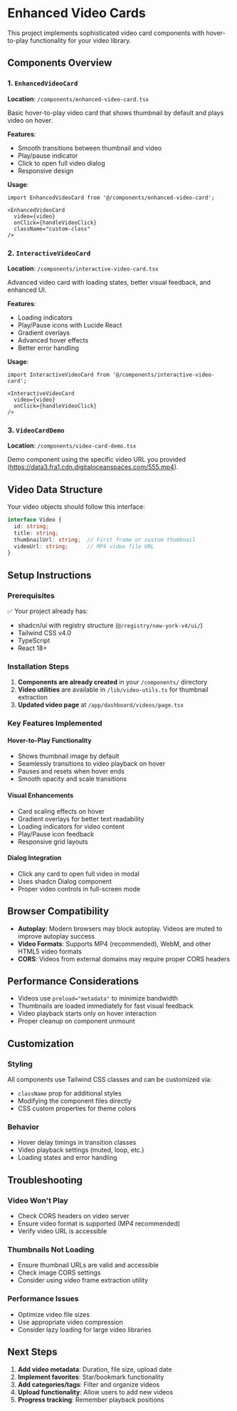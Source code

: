 # Enhanced Video Cards

This project implements sophisticated video card components with hover-to-play functionality for your video library.

## Components Overview

### 1. `EnhancedVideoCard` 
**Location**: `/components/enhanced-video-card.tsx`

Basic hover-to-play video card that shows thumbnail by default and plays video on hover.

**Features**:
- Smooth transitions between thumbnail and video
- Play/pause indicator
- Click to open full video dialog
- Responsive design

**Usage**:
```tsx
import EnhancedVideoCard from '@/components/enhanced-video-card';

<EnhancedVideoCard
  video={video}
  onClick={handleVideoClick}
  className="custom-class"
/>
```

### 2. `InteractiveVideoCard`
**Location**: `/components/interactive-video-card.tsx`

Advanced video card with loading states, better visual feedback, and enhanced UI.

**Features**:
- Loading indicators
- Play/Pause icons with Lucide React
- Gradient overlays
- Advanced hover effects
- Better error handling

**Usage**:
```tsx
import InteractiveVideoCard from '@/components/interactive-video-card';

<InteractiveVideoCard
  video={video}
  onClick={handleVideoClick}
/>
```

### 3. `VideoCardDemo`
**Location**: `/components/video-card-demo.tsx`

Demo component using the specific video URL you provided (https://data3.fra1.cdn.digitaloceanspaces.com/555.mp4).

## Video Data Structure

Your video objects should follow this interface:

```typescript
interface Video {
  id: string;
  title: string;
  thumbnailUrl: string;  // First frame or custom thumbnail
  videoUrl: string;      // MP4 video file URL
}
```

## Setup Instructions

### Prerequisites
✅ Your project already has:
- shadcn/ui with registry structure (`@/registry/new-york-v4/ui/`)
- Tailwind CSS v4.0
- TypeScript
- React 18+

### Installation Steps

1. **Components are already created** in your `/components/` directory
2. **Video utilities** are available in `/lib/video-utils.ts` for thumbnail extraction
3. **Updated video page** at `/app/dashboard/videos/page.tsx`

### Key Features Implemented

#### Hover-to-Play Functionality
- Shows thumbnail image by default
- Seamlessly transitions to video playback on hover
- Pauses and resets when hover ends
- Smooth opacity and scale transitions

#### Visual Enhancements
- Card scaling effects on hover
- Gradient overlays for better text readability
- Loading indicators for video content
- Play/Pause icon feedback
- Responsive grid layouts

#### Dialog Integration
- Click any card to open full video in modal
- Uses shadcn Dialog component
- Proper video controls in full-screen mode

## Browser Compatibility

- **Autoplay**: Modern browsers may block autoplay. Videos are muted to improve autoplay success
- **Video Formats**: Supports MP4 (recommended), WebM, and other HTML5 video formats
- **CORS**: Videos from external domains may require proper CORS headers

## Performance Considerations

- Videos use `preload="metadata"` to minimize bandwidth
- Thumbnails are loaded immediately for fast visual feedback
- Video playback starts only on hover interaction
- Proper cleanup on component unmount

## Customization

### Styling
All components use Tailwind CSS classes and can be customized via:
- `className` prop for additional styles
- Modifying the component files directly
- CSS custom properties for theme colors

### Behavior
- Hover delay timings in transition classes
- Video playback settings (muted, loop, etc.)
- Loading states and error handling

## Troubleshooting

### Video Won't Play
- Check CORS headers on video server
- Ensure video format is supported (MP4 recommended)
- Verify video URL is accessible

### Thumbnails Not Loading
- Ensure thumbnail URLs are valid and accessible
- Check image CORS settings
- Consider using video frame extraction utility

### Performance Issues
- Optimize video file sizes
- Use appropriate video compression
- Consider lazy loading for large video libraries

## Next Steps

1. **Add video metadata**: Duration, file size, upload date
2. **Implement favorites**: Star/bookmark functionality
3. **Add categories/tags**: Filter and organize videos
4. **Upload functionality**: Allow users to add new videos
5. **Progress tracking**: Remember playback positions

